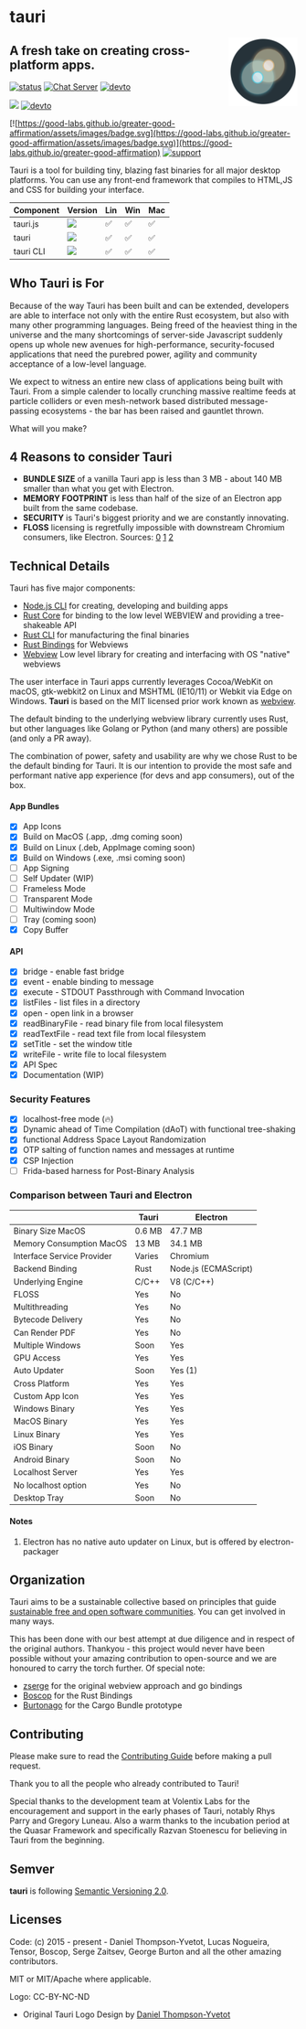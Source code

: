 # tauri
 <img align="right" src="app-icon.png" height="120" width="120">

## A fresh take on creating cross-platform apps.
[![status](https://img.shields.io/badge/Status-Early%20Alpha-yellow.svg)](https://github.com/tauri-apps/tauri/tree/dev)
[![Chat Server](https://img.shields.io/badge/chat-on%20discord-7289da.svg)](https://discord.gg/SpmNs4S)
[![devto](https://img.shields.io/badge/blog-dev.to-black.svg)](https://dev.to/tauri)

![](https://img.shields.io/github/workflow/status/tauri-apps/tauri/test%20library?label=test%20library
)
[![devto](https://img.shields.io/badge/documentation-wiki-purple.svg)](https://github.com/tauri-apps/tauri/wiki)

[![https://good-labs.github.io/greater-good-affirmation/assets/images/badge.svg](https://good-labs.github.io/greater-good-affirmation/assets/images/badge.svg)](https://good-labs.github.io/greater-good-affirmation)
[![support](https://img.shields.io/badge/sponsor-Opencollective-blue.svg)](https://opencollective.com/tauri)


Tauri is a tool for building tiny, blazing fast binaries for all major desktop platforms. You can use any front-end framework that compiles to HTML,JS and CSS for building your interface.

| Component | Version | Lin | Win | Mac |
|-----------|---------|-----|-----|-----|
| tauri.js  | ![](https://img.shields.io/npm/v/tauri.svg)         |✅|✅|✅|
| tauri     | ![](https://img.shields.io/crates/v/tauri.svg)      |✅|✅|✅|
| tauri CLI | ![](https://img.shields.io/crates/v/tauri-cli.svg)  |✅|✅|✅ |

## Who Tauri is For
Because of the way Tauri has been built and can be extended, developers
are able to interface not only with the entire Rust ecosystem, but also
with many other programming languages. Being freed of the heaviest thing
in the universe and the many shortcomings of server-side Javascript
suddenly opens up whole new avenues for high-performance, security-focused
applications that need the purebred power, agility and community
acceptance of a low-level language.

We expect to witness an entire new class of applications being built with
Tauri. From a simple calender to locally crunching massive realtime
feeds at particle colliders or even mesh-network based distributed message-
passing ecosystems - the bar has been raised and gauntlet thrown.

What will you make?

## 4 Reasons to consider Tauri
- **BUNDLE SIZE** of a vanilla Tauri app is less than 3 MB - about 140 MB smaller than what you get with Electron.
- **MEMORY FOOTPRINT** is less than half of the size of an Electron app built from the same codebase.
- **SECURITY** is Tauri's biggest priority and we are constantly innovating.
- **FLOSS** licensing is regretfully impossible with downstream Chromium consumers, like Electron. Sources: [0](https://lists.gnu.org/archive/html/libreplanet-discuss/2017-01/msg00056.html) [1](https://lists.gnu.org/archive/html/directory-discuss/2017-12/msg00008.html) [2](https://lists.gnu.org/archive/html/libreplanet-discuss/2019-02/msg00001.html)

## Technical Details
Tauri has five major components:
- [Node.js CLI](https://github.com/tauri-apps/tauri/tree/dev/cli/tauri.js) for creating, developing and building apps
- [Rust Core](https://github.com/tauri-apps/tauri/tree/dev/tauri) for binding to the low level WEBVIEW and providing a tree-shakeable API
- [Rust CLI](https://github.com/tauri-apps/tauri/tree/dev/cli/tauri-cli) for manufacturing the final binaries
- [Rust Bindings](https://github.com/Boscop/web-view) for Webviews
- [Webview](https://github.com/Boscop/web-view/tree/master/webview-sys)
Low level library for creating and interfacing with OS "native" webviews

The user interface in Tauri apps currently leverages Cocoa/WebKit on macOS,
gtk-webkit2 on Linux and MSHTML (IE10/11) or Webkit via Edge on Windows.
**Tauri** is based on the MIT licensed prior work known as
[webview](https://github.com/zserge/webview).

The default binding to the underlying webview library currently uses Rust,
but other languages like Golang or Python (and many others) are possible
(and only a PR away).

The combination of power, safety and usability are why we chose Rust to be
the default binding for Tauri. It is our intention to provide the most safe
and performant native app experience (for devs and app consumers), out of
the box.

#### App Bundles
- [x] App Icons
- [x] Build on MacOS (.app, .dmg coming soon)
- [x] Build on Linux (.deb, AppImage coming soon)
- [x] Build on Windows (.exe, .msi coming soon)
- [ ] App Signing
- [ ] Self Updater (WIP)
- [ ] Frameless Mode
- [ ] Transparent Mode
- [ ] Multiwindow Mode
- [ ] Tray (coming soon)
- [x] Copy Buffer

#### API
- [x] bridge - enable fast bridge
- [x] event - enable binding to message
- [x] execute - STDOUT Passthrough with Command Invocation
- [x] listFiles - list files in a directory
- [x] open - open link in a browser
- [x] readBinaryFile - read binary file from local filesystem
- [x] readTextFile - read text file from local filesystem
- [x] setTitle - set the window title
- [x] writeFile - write file to local filesystem
- [x] API Spec
- [x] Documentation (WIP)

### Security Features
- [x] localhost-free mode (:fire:)
- [x] Dynamic ahead of Time Compilation (dAoT) with functional tree-shaking
- [x] functional Address Space Layout Randomization
- [x] OTP salting of function names and messages at runtime
- [x] CSP Injection
- [ ] Frida-based harness for Post-Binary Analysis

### Comparison between Tauri and Electron

|  | Tauri | Electron |
|--|--------|----------|
| Binary Size MacOS | 0.6 MB | 47.7 MB |
| Memory Consumption MacOS | 13 MB | 34.1 MB |
| Interface Service Provider | Varies | Chromium |
| Backend Binding | Rust | Node.js (ECMAScript) |
| Underlying Engine | C/C++ | V8 (C/C++) |
| FLOSS | Yes | No |
| Multithreading | Yes | No |
| Bytecode Delivery | Yes | No |
| Can Render PDF | Yes | No |
| Multiple Windows | Soon | Yes |
| GPU Access | Yes | Yes |
| Auto Updater | Soon | Yes (1) |
| Cross Platform | Yes | Yes |
| Custom App Icon | Yes | Yes |
| Windows Binary | Yes | Yes |
| MacOS Binary | Yes | Yes |
| Linux Binary | Yes | Yes |
| iOS Binary | Soon | No |
| Android Binary | Soon | No |
| Localhost Server | Yes | Yes |
| No localhost option | Yes | No |
| Desktop Tray | Soon | No |

#### Notes
1) Electron has no native auto updater on Linux, but is offered by electron-packager

## Organization
Tauri aims to be a sustainable collective based on principles that guide [sustainable
free and open software communities](https://sfosc.org). You can get involved in many ways.

This has been done with our best attempt at due diligence and in
respect of the original authors. Thankyou - this project would never have
been possible without your amazing contribution to open-source and we are
honoured to carry the torch further. Of special note:
- [zserge](https://github.com/zserge) for the original webview approach and
go bindings
- [Boscop](https://github.com/Boscop) for the Rust Bindings
- [Burtonago](https://github.com/burtonageo) for the Cargo Bundle prototype

## Contributing
Please make sure to read the [Contributing Guide](./.github/CONTRIBUTING.md)
before making a pull request.

Thank you to all the people who already contributed to Tauri!

Special thanks to the development team at Volentix Labs for the encouragement and support in the early phases of Tauri, notably Rhys Parry and Gregory Luneau. Also a warm thanks to the incubation period at the Quasar Framework and specifically Razvan Stoenescu for believing in Tauri from the beginning.

## Semver
**tauri** is following [Semantic Versioning 2.0](https://semver.org/).

## Licenses
Code: (c) 2015 - present - Daniel Thompson-Yvetot, Lucas Nogueira, Tensor, Boscop, Serge Zaitsev, George Burton and all the other amazing contributors.

MIT or MIT/Apache where applicable.

Logo: CC-BY-NC-ND
- Original Tauri Logo Design by [Daniel Thompson-Yvetot](https://github.com/nothingismagick)
